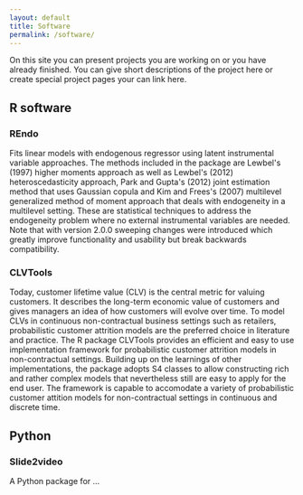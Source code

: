 ```yaml
---
layout: default
title: Software
permalink: /software/
---
```


On this site you can present projects you are working on or you have already finished. You can give short descriptions of the project here or create special project pages your can link here.

## R software

### REndo
Fits linear models with endogenous regressor using latent instrumental variable approaches. The methods included in the package are Lewbel's (1997) higher moments approach as well as Lewbel's (2012) heteroscedasticity approach, Park and Gupta's (2012) joint estimation method that uses Gaussian copula and Kim and Frees's (2007) multilevel generalized method of moment approach that deals with endogeneity in a multilevel setting. These are statistical techniques to address the endogeneity problem where no external instrumental variables are needed. Note that with version 2.0.0 sweeping changes were introduced which greatly improve functionality and usability but break backwards compatibility.

### CLVTools
Today, customer lifetime value (CLV) is the central metric for valuing customers. It describes the long-term economic value of customers and gives managers an idea of how customers will evolve over time. To model CLVs in continuous non-contractual business settings such as retailers, probabilistic customer attrition models are the preferred choice in literature and practice.
The R package CLVTools provides an efficient and easy to use implementation framework for probabilistic customer attrition models in non-contractual settings. Building up on the learnings of other implementations, the package adopts S4 classes to allow constructing rich and rather complex models that nevertheless still are easy to apply for the end user. The framework is capable to accomodate a variety of probabilistic customer attition models for non-contractual settings in continuous and discrete time.

## Python

### Slide2video
A Python package for ... 
